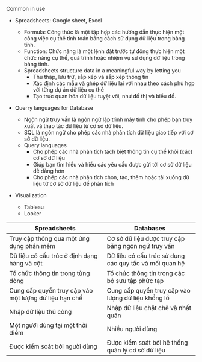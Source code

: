 Common in use
- Spreadsheets: Google sheet, Excel
	- Formula: Công thức là một tập hợp các hướng dẫn thực hiện một công việc cụ thể tính toán bằng cách sử dụng dữ liệu trong bảng tính.
	- Function: Chức năng là một lệnh đặt trước tự động thực hiện một chức năng cụ thể, quá trình hoặc nhiệm vụ sử dụng dữ liệu trong bảng tính.
	- Spreadsheets structure data in a meaningful way by letting you
		- Thu thập, lưu trữ, sắp xếp và sắp xếp thông tin
		- Xác định các mẫu và ghép dữ liệu lại với nhau theo cách phù hợp với từng dự án dữ liệu cụ thể
	    - Tạo trực quan hóa dữ liệu tuyệt vời, như đồ thị và biểu đồ.
 
- Querry languages for Database
	- Ngôn ngữ truy vấn là ngôn ngữ lập trình máy tính cho phép bạn truy xuất và thao tác dữ liệu từ cơ sở dữ liệu.
	- SQL là ngôn ngữ cho phép các nhà phân tích dữ liệu giao tiếp với cơ sở dữ liệu.
	- Query languages
		- Cho phép các nhà phân tích tách biệt thông tin cụ thể khỏi (các) cơ sở dữ liệu
		- Giúp bạn tìm hiểu và hiểu các yêu cầu được gửi tới cơ sở dữ liệu dễ dàng hơn
		- Cho phép các nhà phân tích chọn, tạo, thêm hoặc tải xuống dữ liệu từ cơ sở dữ liệu để phân tích

- Visualization
	- Tableau
	- Looker

| Spreadsheets                                          | Databases                                              |
| ----------------------------------------------------- | ------------------------------------------------------ |
| Truy cập thông qua một ứng dụng phần mềm              | Cơ sở dữ liệu được truy cập bằng ngôn ngữ truy vấn     |
| Dữ liệu có cấu trúc ở định dạng hàng và cột           | Dữ liệu có cấu trúc sử dụng các quy tắc và mối quan hệ |
| Tổ chức thông tin trong từng dòng                     | Tổ chức thông tin trong các bộ sưu tập phức tạp        |
| Cung cấp quyền truy cập vào một lượng dữ liệu hạn chế | Cung cấp quyền truy cập vào lượng dữ liệu khổng lồ     |
| Nhập dữ liệu thủ công                                 | Nhập dữ liệu chặt chẽ và nhất quán                     |
| Một người dùng tại một thời điểm                      | Nhiều người dùng                                       |
| Được kiểm soát bởi người dùng                         | Được kiểm soát bởi hệ thống quản lý cơ sở dữ liệu      |
